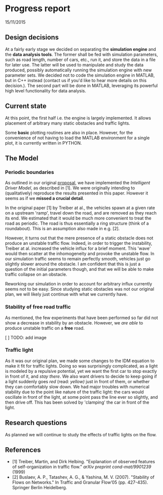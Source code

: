# Progress report
15/11/2015

## Design decisions

At a fairly early stage we decided on separating the **simulation engine** and the **data analysis tools**. The former shall be fed with simulation parameters, such as road length, number of cars, etc., run it, and store the data in a file for later use. The latter will be used to manipulate and study the data produced, possibly automatically running the simulation engine with new parameter sets. We decided not to code the simulation engine in MATLAB, but in C++ instead (contact us if you'd like to hear more details on this decision.). The second part will be done in MATLAB, leveraging its powerful high level functionality for data analysis.

## Current state

At this point, the first half i.e. the engine is largely implemented. It allows placement of arbitrary many static obstacles and traffic lights.

Some **basic** plotting routines are also in place. However, for the convenience of not having to load the MATLAB environment for a single plot, it is currently written in PYTHON.

## The Model

### Periodic boundaries
As outlined in our original [proposal](https://github.com/polwel/traffic_simulation/blob/master/README.md), we have implemented the *Intelligent Driver Model*, as described in [1]. We were originally intending to (qualitatively) reproduce the results presented in this paper. However it seems as if we **missed a crucial detail**.

In the original paper [1] by Treiber at al., the vehicles spawn at a given rate on a upstream 'ramp', travel down the road, and are removed as they reach its end. We estimated that it would be much more convenient to treat the road as periodic. The road is thus essentially a ring structure (think of a roundabout). This is an assumption also made in e.g. [2].

However, it turns out that the mere presence of a static obstacle does not produce an unstable traffic flow. Indeed, in order to trigger the instability, Treiber at al. increased the vehicle influx for a brief moment. This 'wave' would then scatter at the inhomogeneity and provoke the unstable flow. In our simulation traffic seems to remain perfectly smooth, vehicles just go slightly slower around the obstacle. I am confident that this is just a question of the initial parameters though, and that we will be able to make traffic collapse on an obstacle.

Reworking our simulation in order to account for arbitrary influx currently seems not to be easy. Since studying static obstacles was not our original plan, we will likely just continue with what we currently have.

### Stability of free road traffic
As mentioned, the few experiments that have been performed so far did not show a decrease in stability by an obstacle. However, we *are able* to produce unstable traffic on a **free** road.

[ ] TODO: add image


### Traffic light
As it was our original plan, we made some changes to the IDM equation to make it fit for traffic lights. Doing so was surprisingly complicated, as a light is modeled by a repulsive potential, yet we want the first car to stop exactly in front of it, and *stay there*. We also want  drivers to decide to keep going if a light suddenly goes *red* (read: *yellow)* just in front of them, or whether they can comfortably slow down. We had major troubles with numerical stability due to the point like nature of the traffic light: the cars would oscillate in front of the light, at some point pass the line ever so slightly, and then drive off. This has been solved by 'clamping' the car in front of the light.


## Research questions
As planned we will continue to study the effects of traffic lights on the flow.


## References
 * [1] Treiber, Martin, and Dirk Helbing. "Explanation of observed features of self-organization in traffic flow." *arXiv preprint cond-mat/9901239* (1999)
 * [2] Buslaev, A. P., Tatashev, A. G., & Yashina, M. V. (2007). "Stability of Flows on Networks." In Traffic and Granular Flow’05 (pp. 427-435). Springer Berlin Heidelberg.

